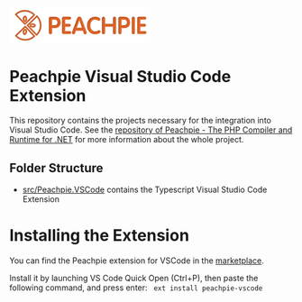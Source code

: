 <br>
<p align="left">
<img src="/src/Peachpie.VSCode/images/peachpie-round.png" width="250"/>
</p>

# Peachpie Visual Studio Code Extension
This repository contains the projects necessary for the integration into Visual Studio Code.
See the [repository of Peachpie - The PHP Compiler and Runtime for .NET](https://github.com/peachpiecompiler/peachpie) for more information about the whole project.

## Folder Structure

- [src/Peachpie.VSCode](https://github.com/iolevel/peachpie-vscode/tree/master/src/Peachpie.VSCode) contains the Typescript Visual Studio Code Extension


# Installing the Extension
You can find the Peachpie extension for VSCode in the [marketplace](https://marketplace.visualstudio.com/items?itemName=iolevel.peachpie-vscode). 

Install it by launching VS Code Quick Open (Ctrl+P), then paste the following command, and press enter: ` ext install peachpie-vscode` 
